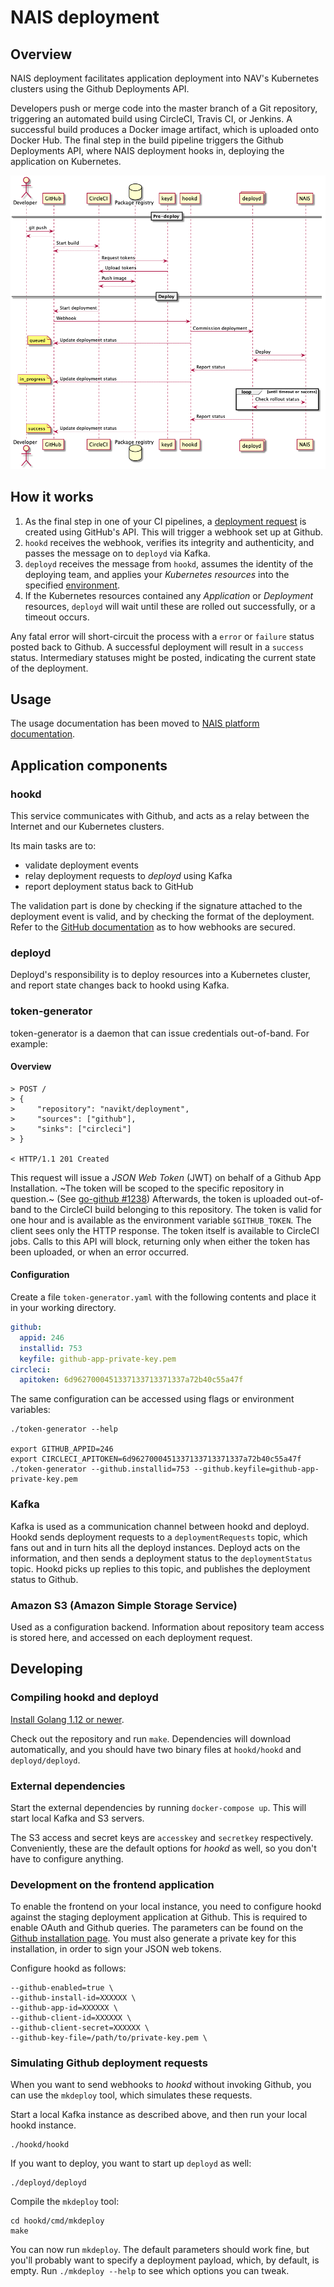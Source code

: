 # NAIS deployment

## Overview
NAIS deployment facilitates application deployment into NAV's Kubernetes clusters using the Github Deployments API.

Developers push or merge code into the master branch of a Git repository, triggering an automated build using CircleCI, Travis CI, or Jenkins.
A successful build produces a Docker image artifact, which is uploaded onto Docker Hub.
The final step in the build pipeline triggers the Github Deployments API, where NAIS deployment hooks in, deploying the application on Kubernetes.

![Sequence diagram of deployment components](doc/sequence.png)

## How it works
1. As the final step in one of your CI pipelines, a [deployment request](https://developer.github.com/v3/repos/deployments/#create-a-deployment) is created using GitHub's API. This will trigger a webhook set up at Github.
2. `hookd` receives the webhook, verifies its integrity and authenticity, and passes the message on to `deployd` via Kafka.
3. `deployd` receives the message from `hookd`, assumes the identity of the deploying team, and applies your _Kubernetes resources_ into the specified [environment](#environment).
4. If the Kubernetes resources contained any _Application_ or _Deployment_ resources, `deployd` will wait until these are rolled out successfully, or a timeout occurs.

Any fatal error will short-circuit the process with a `error` or `failure` status posted back to Github. A successful deployment will result in a `success` status.
Intermediary statuses might be posted, indicating the current state of the deployment.

## Usage

The usage documentation has been moved to [NAIS platform documentation](https://github.com/nais/doc/tree/master/content/deploy).

## Application components

### hookd
This service communicates with Github, and acts as a relay between the Internet and our Kubernetes clusters.

Its main tasks are to:
* validate deployment events
* relay deployment requests to _deployd_ using Kafka
* report deployment status back to GitHub

The validation part is done by checking if the signature attached to the deployment event is valid, and by checking the format of the deployment.
Refer to the [GitHub documentation](https://developer.github.com/webhooks/securing/) as to how webhooks are secured.

### deployd
Deployd's responsibility is to deploy resources into a Kubernetes cluster, and report state changes back to hookd using Kafka.

### token-generator
token-generator is a daemon that can issue credentials out-of-band. For example:

#### Overview
```
> POST /
> {
>     "repository": "navikt/deployment",
>     "sources": ["github"],
>     "sinks": ["circleci"]
> }

< HTTP/1.1 201 Created
```

This request will issue a _JSON Web Token_ (JWT) on behalf of a Github App Installation.
~The token will be scoped to the specific repository in question.~
(See [go-github #1238](https://github.com/google/go-github/pull/1238))
Afterwards, the token is uploaded out-of-band to the CircleCI build belonging to this repository.
The token is valid for one hour and is available as the environment variable `$GITHUB_TOKEN`.
The client sees only the HTTP response. The token itself is available to CircleCI jobs.
Calls to this API will block, returning only when either the token has been uploaded,
or when an error occurred.

#### Configuration

Create a file `token-generator.yaml` with the following contents and place it in your working directory.

```yaml
github:
  appid: 246
  installid: 753
  keyfile: github-app-private-key.pem
circleci:
  apitoken: 6d9627000451337133713371337a72b40c55a47f
```

The same configuration can be accessed using flags or environment variables:

```
./token-generator --help

export GITHUB_APPID=246
export CIRCLECI_APITOKEN=6d9627000451337133713371337a72b40c55a47f
./token-generator --github.installid=753 --github.keyfile=github-app-private-key.pem
```

### Kafka
Kafka is used as a communication channel between hookd and deployd. Hookd sends deployment requests to a `deploymentRequests` topic, which fans out
and in turn hits all the deployd instances. Deployd acts on the information, and then sends a deployment status to the `deploymentStatus` topic.
Hookd picks up replies to this topic, and publishes the deployment status to Github.

### Amazon S3 (Amazon Simple Storage Service)
Used as a configuration backend. Information about repository team access is stored here, and accessed on each deployment request.


## Developing

### Compiling hookd and deployd
[Install Golang 1.12 or newer](https://golang.org/doc/install).

Check out the repository and run `make`. Dependencies will download automatically, and you should have two binary files at `hookd/hookd` and `deployd/deployd`.

### External dependencies
Start the external dependencies by running `docker-compose up`. This will start local Kafka and S3 servers.

The S3 access and secret keys are `accesskey` and `secretkey` respectively. Conveniently, these are
the default options for _hookd_ as well, so you don't have to configure anything.

### Development on the frontend application
To enable the frontend on your local instance, you need to configure hookd against the staging deployment application at Github.
This is required to enable OAuth and Github queries.
The parameters can be found on the [Github installation page](https://github.com/organizations/navikt/settings/installations/).
You must also generate a private key for this installation, in order to sign your JSON web tokens.

Configure hookd as follows:

```
--github-enabled=true \
--github-install-id=XXXXXX \
--github-app-id=XXXXXX \
--github-client-id=XXXXXX \
--github-client-secret=XXXXXX \
--github-key-file=/path/to/private-key.pem \
```

### Simulating Github deployment requests
When you want to send webhooks to _hookd_ without invoking Github, you can use the `mkdeploy` tool, which simulates these requests.

Start a local Kafka instance as described above, and then run your local hookd instance.
```
./hookd/hookd
```

If you want to deploy, you want to start up `deployd` as well:
```
./deployd/deployd
```

Compile the `mkdeploy` tool:
```
cd hookd/cmd/mkdeploy
make
```

You can now run `mkdeploy`. The default parameters should work fine, but you'll probably want to specify a deployment payload, which, by default, is empty.
Run `./mkdeploy --help` to see which options you can tweak.
